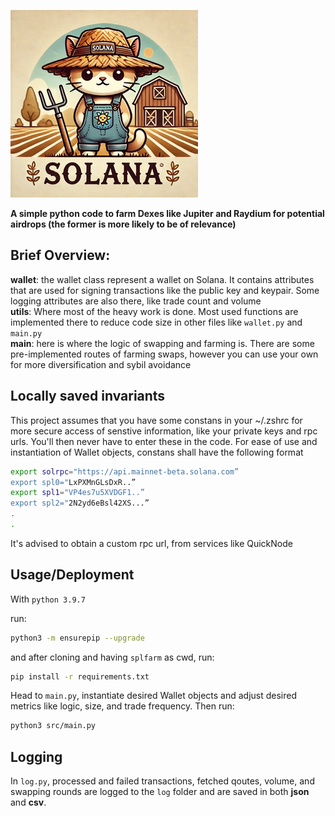 
![logo](kitten.png)

**A simple python code to farm Dexes like Jupiter and Raydium for potential airdrops (the former is more likely to be of relevance)**


## Brief Overview:

**wallet**: the wallet class represent a wallet on Solana. It contains attributes that are used for signing transactions like the public key and keypair. Some logging attributes are also there, like trade count and volume \
**utils**: Where most of the heavy work is done. Most used functions are implemented there to reduce code size in other files like `wallet.py` and `main.py` \
**main**: here is where the logic of swapping and farming is. There are some pre-implemented routes of farming swaps, however you can use your own for more diversification and sybil avoidance 




## Locally saved invariants

This project assumes that you have some constans in your ~/.zshrc for more secure access of senstive information, like your private keys and rpc urls. You'll then never have to enter these in the code.
 For ease of use and instantiation of Wallet objects, constans shall have the following format


```bash
export solrpc="https://api.mainnet-beta.solana.com”
export spl0="LxPXMnGLsDxR..”
export spl1="VP4es7u5XVDGF1..”
export spl2="2N2yd6eBsl42XS...”
.
.
```
It's advised to obtain a custom rpc url, from services like QuickNode





## Usage/Deployment
With `python 3.9.7` 

run: 
```bash
python3 -m ensurepip --upgrade
```

and after cloning and having `splfarm` as cwd, run:
```bash
pip install -r requirements.txt
```
Head to `main.py`, instantiate desired Wallet objects and adjust desired metrics like logic, size, and trade frequency.
Then run:
```bash
python3 src/main.py
```







## Logging
In `log.py`, processed and failed transactions, fetched qoutes, volume, and swapping rounds are logged to the `log` folder and are saved in both **json** and **csv**.


